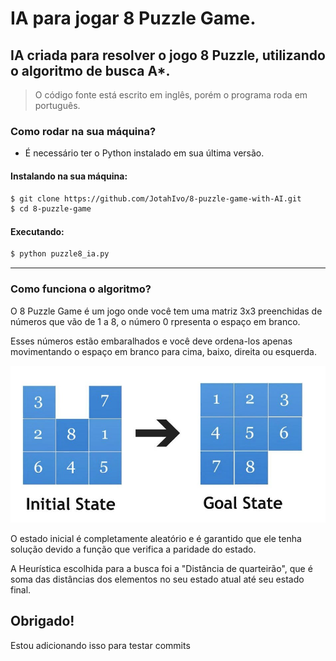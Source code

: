 # IA para jogar 8 Puzzle Game.

## IA criada para resolver o jogo 8 Puzzle, utilizando o algoritmo de busca A\*.

> O código fonte está escrito em inglês, porém o programa roda em português.

### Como rodar na sua máquina?

- É necessário ter o Python instalado em sua última versão.

#### Instalando na sua máquina:

```bash
$ git clone https://github.com/JotahIvo/8-puzzle-game-with-AI.git
$ cd 8-puzzle-game
```

#### Executando:

```bash
$ python puzzle8_ia.py
```

---

### Como funciona o algoritmo?

O 8 Puzzle Game é um jogo onde você tem uma matriz 3x3 preenchidas de números que vão de 1 a 8, o número 0 rpresenta o espaço em branco.

Esses números estão embaralhados e você deve ordena-los apenas movimentando o espaço em branco para cima, baixo, direita ou esquerda.

![exemplo](assets/ex.jpg)

O estado inicial é completamente aleatório e é garantido que ele tenha solução devido a função que verifica a paridade do estado.

A Heurística escolhida para a busca foi a "Distância de quarteirão", que é soma das distâncias dos elementos no seu estado atual até seu estado final.

## Obrigado!

Estou adicionando isso para testar commits
